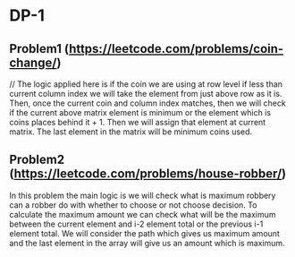 # DP-1

## Problem1 (https://leetcode.com/problems/coin-change/)
// The logic applied here is if the coin we are using at row level if less than current column index we will take the element from just above row as it is. Then, once the current coin and column index matches, then we will check if the current above matrix element is minimum or the element which is coins places behind it + 1. Then we will assign that element at current matrix. The last element in the matrix will be minimum coins used.



## Problem2 (https://leetcode.com/problems/house-robber/)
In this problem the main logic is we will check what is maximum robbery can a robber do with whether to choose or not choose decision. To calculate the maximum amount we can check what will be the maximum between the current element and i-2 element total or the previous i-1 element total. We will consider the path which gives us maximum amount and the last element in the array will give us an amount which is maximum. 